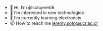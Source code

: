 - 👋 Hi, I’m @sotojere08
- 👀 I’m interested in new technologies
- 🌱 I’m currently learning electroncis
- 📫 How to reach me jeremy.soto@ucr.ac.cr

<!---
sotojere08/sotojere08 is a ✨ special ✨ repository because its `README.md` (this file) appears on your GitHub profile.
You can click the Preview link to take a look at your changes.
--->
